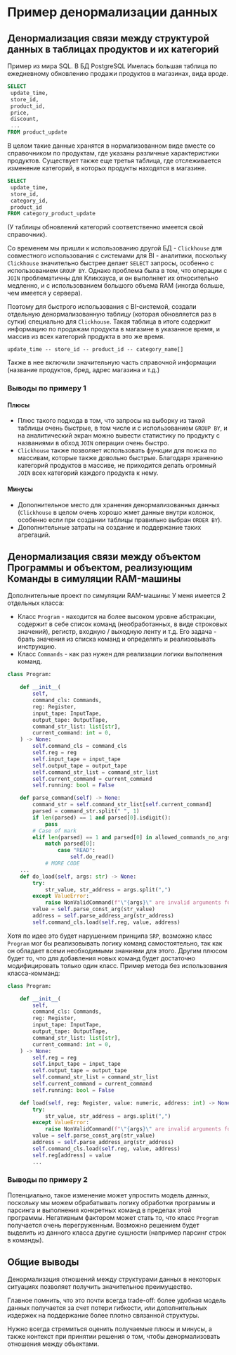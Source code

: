 # Пример денормализации данных

## Денормализация связи между структурой данных в таблицах продуктов и их категорий

Пример из мира SQL.
В БД PostgreSQL Имелась большая таблица по ежедневному обновлению продажи продуктов в магазинах, вида вроде.

```SQL
SELECT
 update_time,
 store_id,
 product_id,
 price,
 discount,
 ...
FROM product_update
```

В целом такие данные хранятся в нормализованном виде вместе со справочником по продуктам, где указаны различные характеристики продуктов.
Существует также еще третья таблица, где отслеживается изменение категорий, в которых продукты находятся в магазине.

```SQL
SELECT
 update_time,
 store_id,
 category_id,
 product_id
FROM category_product_update
```

(У таблицы обновлений категорий соответственно имеется свой справочник).

Со временем мы пришли к использованию другой БД - `Clickhouse` для совместного использования с системами для BI - аналитики, поскольку `Clickhouse` значительно быстрее делает `SELECT` запросы, особенно с использованием `GROUP BY`.
Однако проблема была в том, что операции с `JOIN` проблематичны для Кликхауса, и он выполняет их относительно медленно, и с использованием большого объема RAM (иногда больше, чем имеется у сервера).

Поэтому для быстрого использования с BI-системой, создали отдельную денормализованную таблицу (которая обновляется раз в сутки) специально для `Clickhouse`.
Такая таблица в итоге содержит информацию по продажам продукта в магазине в указанное время, и массив из всех категорий продукта в это же время.

```update_time -- store_id -- product_id -- category_name[]```

Также в нее включили значительную часть справочной информации (название продуктов, бред, адрес магазина и т.д.)

### Выводы по примеру 1

#### Плюсы

- Плюс такого подхода в том, что запросы на выборку из такой таблицы очень быстрые, в том числе и с использованием `GROUP BY`, и на аналитический экран можно вывести статистику по продукту с названиями в обход `JOIN` операции очень быстро.
- `Clickhouse` также позволяет использовать функции для поиска по массивам, которые также довольно быстрые. Благодаря хранению категорий продуктов в массиве, не приходится делать огромный `JOIN` всех категорий каждого продукта к нему.

#### Минусы

- Дополнительное место для хранения денормализованных данных (`Clickhouse` в целом очень хорошо жмет данные внутри колонок, особенно если при создании таблицы правильно выбран `ORDER BY`).
- Дополнительные затраты на создание и поддержание таких агрегаций.

## Денормализация связи между объектом Программы и объектом, реализующим Команды в симуляции RAM-машины

Дополнительные проект по симуляции RAM-машины:
У меня имеется 2 отдельных класса:

- Класс `Program` - находится на более высоком уровне абстракции, содержит в себе список команд (необработанных, в виде строковых значений), регистр, входную / выходную ленту и т.д. Его задача - брать значения из списка команд и определять и реализовывать инструкцию.
- Класс `Commands` - как раз нужен для реализации логики выполнения команд.

```python
class Program:

    def __init__(
        self,
        command_cls: Commands,
        reg: Register,
        input_tape: InputTape,
        output_tape: OutputTape,
        command_str_list: list[str],
        current_command: int = 0,
    ) -> None:
        self.command_cls = command_cls
        self.reg = reg
        self.input_tape = input_tape
        self.output_tape = output_tape
        self.command_str_list = command_str_list
        self.current_command = current_command
        self.running: bool = False

    def parse_command(self) -> None:
        command_str = self.command_str_list[self.current_command]
        parsed = command_str.split(" ", 1)
        if len(parsed) == 1 and parsed[0].isdigit():
            pass
        # Case of mark
        elif len(parsed) == 1 and parsed[0] in allowed_commands_no_args:
            match parsed[0]:
                case "READ":
                    self.do_read()
            # MORE CODE
    ...
    def do_load(self, args: str) -> None:
        try:
            str_value, str_address = args.split(",")
        except ValueError:
            raise NonValidCommand(f"\"{args}\" are invalid arguments for LOAD")
        value = self.parse_const_arg(str_value)
        address = self.parse_address_arg(str_address)
        self.command_cls.load(self.reg, value, address)
```

Хотя по идее это будет нарушением принципа `SRP`, возможно класс `Program` мог бы реализовывать логику команд самостоятельно, так как он обладает всеми необходимыми знаниями для этого.
Другим плюсом будет то, что для добавления новых команд будет достаточно модифицировать только один класс.
Пример метода без использования класса-комманд:

```python
class Program:

    def __init__(
        self,
        command_cls: Commands,
        reg: Register,
        input_tape: InputTape,
        output_tape: OutputTape,
        command_str_list: list[str],
        current_command: int = 0,
    ) -> None:
        self.reg = reg
        self.input_tape = input_tape
        self.output_tape = output_tape
        self.command_str_list = command_str_list
        self.current_command = current_command
        self.running: bool = False

    def load(self, reg: Register, value: numeric, address: int) -> None:
        try:
            str_value, str_address = args.split(",")
        except ValueError:
            raise NonValidCommand(f"\"{args}\" are invalid arguments for LOAD")
        value = self.parse_const_arg(str_value)
        address = self.parse_address_arg(str_address)
        self.command_cls.load(self.reg, value, address)
        self.reg[address] = value
        ...
```

### Выводы по примеру 2

Потенциально, такое изменение может упростить модель данных, поскольку мы можем обрабатывать логику обработки программы и парсинга и выполнения конкретных команд в пределах этой программы.
Негативным фактором может стать то, что класс `Program` получается очень перегруженным. Возможно решением будет выделить из данного класса другие сущности (например парсинг строк в команды).

## Общие выводы

Денормализация отношений между структурами данных в некоторых ситуациях позволяет получить значительное преимущество.

Главное помнить, что это почти всегда trade-off: более удобная модель данных получается за счет потери гибкости, или дополнительных издержек на поддержание более плотно связанной структуры.

Нужно всегда стремиться оценить получаемые плюсы и минусы, а также контекст при принятии решения о том, чтобы денормализовать отношения между объектами.
